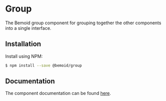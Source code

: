 # Group

The Bemoid group component for grouping together the other components into a single interface.

## Installation

Install using NPM:

```bash
$ npm install --save @bemoid/group
```

## Documentation

The component documentation can be found [here](group.md).

